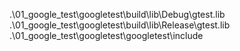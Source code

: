 .\01_google_test\googletest\build\lib\Debug\gtest.lib
.\01_google_test\googletest\build\lib\Release\gtest.lib
.\01_google_test\googletest\googletest\include